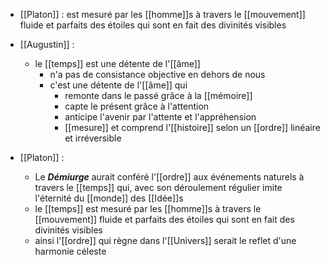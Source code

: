 - [[Platon]] : est mesuré par les [[homme]]s à travers le [[mouvement]] fluide et parfaits des étoiles qui sont en fait des divinités visibles

- [[Augustin]] : 
	- le [[temps]] est une détente de l'[[âme]]
	  - n'a pas de consistance objective en dehors de nous
	  - c'est une détente de l'[[âme]] qui
	    - remonte dans le passé grâce à la [[mémoire]]
	    - capte le présent grâce à l'attention
	    - anticipe l'avenir par l'attente et l'appréhension
	    - [[mesure]] et comprend l'[[histoire]] selon un [[ordre]] linéaire et irréversible


- [[Platon]] :
	-  Le ***Démiurge*** aurait conféré l'[[ordre]] aux événements naturels à travers le [[temps]] qui, avec son déroulement régulier imite l'éternité du [[monde]] des [[Idée]]s
	- le [[temps]] est mesuré par les [[homme]]s à travers le [[mouvement]] fluide et parfaits des étoiles qui sont en fait des divinités visibles
	- ainsi l'[[ordre]] qui règne dans l'[[Univers]] serait le reflet d'une harmonie céleste